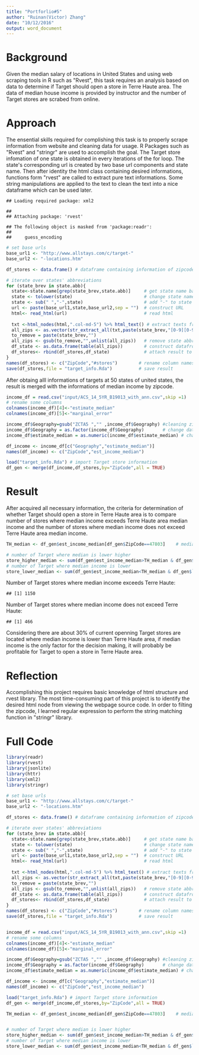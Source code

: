 ```yaml
---
title: "Portforlio#5"
author: "Ruinan(Victor) Zhang"
date: "10/12/2016"
output: word_document
---
```


# Background
Given the median salary of locations in United States and using web scraping tools in R such as "Rvest", this task requires an analysis based on data to determine if Target should open a store in Terre Haute area. The data of median house income is provided by instructor and the number of Target stores are scrabed from online. 

# Approach
The ensential skills required for complishing this task is to properly scrape information from website and cleaning data for usage. R Packages such as "Rvest" and "stringr" are used to accomplish the goal. The Target store infomation of one state is obtained in every iterations of the for loop. The state's corresponding url is created by two base url components and state name. Then after identity the html class containing desired informations, functions form "rvest" are called to extract pure text informations. Some string manipulations are applied to the text to clean the text into a nice dataframe which can be used later. 

```
## Loading required package: xml2
```

```
## 
## Attaching package: 'rvest'
```

```
## The following object is masked from 'package:readr':
## 
##     guess_encoding
```



```r
# set base urls
base_url1 <- "http://www.allstays.com/c/target-"
base_url2 <- "-locations.htm"

df_stores <- data.frame() # dataframe containing information of zipcode where is at least a Target Store

# iterate over states' abbreviations
for (state_brev in state.abb){
  state<-state.name[grep(state_brev,state.abb)]     # get state name based on abbreviation
  state <- tolower(state)                           # change state name to lower case
  state <- sub(" ","-",state)                       # add "-" to state name
  url <- paste(base_url1,state,base_url2,sep = "")  # construct URL
  html<- read_html(url)                             # read html
  
  txt <-html_nodes(html,".col-md-5") %>% html_text() # extract texts from specific html class
  all_zips <- as.vector(str_extract_all(txt,paste(state_brev,"[0-9][0-9][0-9][0-9][0-9]"))) #extract zipcode
  to_remove = paste(state_brev,"")
  all_zips <- gsub(to_remove,"",unlist(all_zips))   # remove state abbreviation in the zipcode
  df_state <- as.data.frame(table(all_zips))        # construct datafrome for zipcodes which has Target Store
  df_stores<- rbind(df_stores,df_state)             # attach result to final output df
}
names(df_stores) <- c("ZipCode","#stores")        # rename column names
save(df_stores,file = "target_info.Rda")          # save result
```
After obtaing alll informations of targets at 50 states of united states, the result is merged with the informations of median income by zipcode. 

```r
income_df = read.csv("input/ACS_14_5YR_B19013_with_ann.csv",skip =1)
# rename some columns
colnames(income_df)[4]<-"estimate_median"
colnames(income_df)[5]<-"marginal_error"

income_df$Geography=gsub("ZCTA5 ","" ,income_df$Geography) #cleaning zipcode column
income_df$Geography = as.factor(income_df$Geography)       # change data types to factor
income_df$estimate_median = as.numeric(income_df$estimate_median) # change data types to numerical

df_income <- income_df[c("Geography","estimate_median")]
names(df_income) <- c("ZipCode","est_income_median")

load("target_info.Rda") # import Target store information
df_gen <- merge(df_income,df_stores,by="ZipCode",all = TRUE)
```

# Result
After acquired all necessary information, the criteria for determination of whether Target should open a store in Terre Haute area is to compare number of stores where median income exceeds Terre Haute area median income and the number of stores where median income does not exceed Terre Haute area median income. 


```r
TH_median <- df_gen$est_income_median[df_gen$ZipCode==47803]    # median income of Terre Haute

# number of Target where median is lower higher
store_higher_median <- sum(df_gen$est_income_median>TH_median & df_gen$`#stores`>0,na.rm=TRUE)
# number of Target where median income is lower
store_lower_median <- sum(df_gen$est_income_median<TH_median & df_gen$`#stores`>0,na.rm=TRUE)
```

Number of Target stores where median income exceeds Terre Haute:

```
## [1] 1150
```

Number of Target stores where median income does not exceed Terre Haute:

```
## [1] 466
```
Considering there are about 30% of current openning Target stores are located where median income is lower than Terre Haute area, if median income is the only factor for the decision making, it will probably be profitable for Target to open a store in Terre Haute area.

# Reflection
Accomplishing this project requires basic knowledge of html structure and rvest library. The most time-consuming part of this project is to identify the desired html node from viewing the webpage source code. In order to filting the zipcode, I learned regular expression to perform the string matching function in "stringr" library.


# Full Code

```r
library(readr)
library(rvest)
library(jsonlite)
library(httr)
library(xml2)
library(stringr)

# set base urls
base_url1 <- "http://www.allstays.com/c/target-"
base_url2 <- "-locations.htm"

df_stores <- data.frame() # dataframe containing information of zipcode where is at least a Target Store

# iterate over states' abbreviations
for (state_brev in state.abb){
  state<-state.name[grep(state_brev,state.abb)]     # get state name based on abbreviation
  state <- tolower(state)                           # change state name to lower case
  state <- sub(" ","-",state)                       # add "-" to state name
  url <- paste(base_url1,state,base_url2,sep = "")  # construct URL
  html<- read_html(url)                             # read html
  
  txt <-html_nodes(html,".col-md-5") %>% html_text() # extract texts from specific html class
  all_zips <- as.vector(str_extract_all(txt,paste(state_brev,"[0-9][0-9][0-9][0-9][0-9]"))) #extract zipcode
  to_remove = paste(state_brev,"")
  all_zips <- gsub(to_remove,"",unlist(all_zips))   # remove state abbreviation in the zipcode
  df_state <- as.data.frame(table(all_zips))        # construct datafrome for zipcodes which has Target Store
  df_stores<- rbind(df_stores,df_state)             # attach result to final output df
}
names(df_stores) <- c("ZipCode","#stores")        # rename column names
save(df_stores,file = "target_info.Rda")          # save result


income_df = read.csv("input/ACS_14_5YR_B19013_with_ann.csv",skip =1)
# rename some columns
colnames(income_df)[4]<-"estimate_median"
colnames(income_df)[5]<-"marginal_error"

income_df$Geography=gsub("ZCTA5 ","" ,income_df$Geography) #cleaning zipcode column
income_df$Geography = as.factor(income_df$Geography)       # change data types to factor
income_df$estimate_median = as.numeric(income_df$estimate_median) # change data types to numerical

df_income <- income_df[c("Geography","estimate_median")]
names(df_income) <- c("ZipCode","est_income_median")

load("target_info.Rda") # import Target store information
df_gen <- merge(df_income,df_stores,by="ZipCode",all = TRUE)

TH_median <- df_gen$est_income_median[df_gen$ZipCode==47803]    # median income of Terre Haute


# number of Target where median is lower higher
store_higher_median <- sum(df_gen$est_income_median>TH_median & df_gen$`#stores`>0,na.rm=TRUE)
# number of Target where median income is lower
store_lower_median <- sum(df_gen$est_income_median<TH_median & df_gen$`#stores`>0,na.rm=TRUE)
```

